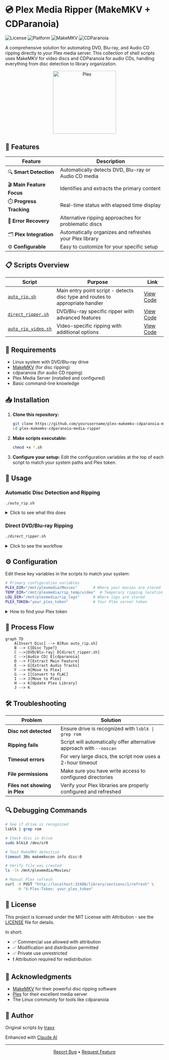 # 💿 Plex Media Ripper (MakeMKV + CDParanoia)

![License](https://img.shields.io/badge/license-MIT%20with%20Attribution-blue)
![Platform](https://img.shields.io/badge/platform-Linux-lightgrey)
![MakeMKV](https://img.shields.io/badge/requires-MakeMKV-green)
![CDParanoia](https://img.shields.io/badge/requires-CDParanoia-orange)

A comprehensive solution for automating DVD, Blu-ray, and Audio CD ripping directly to your Plex media server. This collection of shell scripts uses MakeMKV for video discs and CDParanoia for audio CDs, handling everything from disc detection to library organization.

<p align="center">
  <img src="https://raw.githubusercontent.com/wiki/plexinc/pms-docker/img/plex-logo.png" alt="Plex" width="200"/>
</p>

## 🌟 Features

| Feature | Description |
|---------|-------------|
| 🔍 **Smart Detection** | Automatically detects DVD, Blu-ray or Audio CD media |
| 🎬 **Main Feature Focus** | Identifies and extracts the primary content |
| ⏱️ **Progress Tracking** | Real-time status with elapsed time display |
| 🔄 **Error Recovery** | Alternative ripping approaches for problematic discs |
| 🗂️ **Plex Integration** | Automatically organizes and refreshes your Plex library |
| ⚙️ **Configurable** | Easy to customize for your specific setup |

## 📋 Scripts Overview

| Script | Purpose | Link |
|--------|---------|------|
| [`auto_rip.sh`](auto_rip.sh) | Main entry point script - detects disc type and routes to appropriate handler | [View Code](auto_rip.sh) |
| [`direct_ripper.sh`](direct_ripper.sh) | DVD/Blu-ray specific ripper with advanced features | [View Code](direct_ripper.sh) |
| [`auto_rip_video.sh`](auto_rip_video.sh) | Video-specific ripping with additional options | [View Code](auto_rip_video.sh) |

## 🔧 Requirements

- Linux system with DVD/Blu-ray drive
- [MakeMKV](https://www.makemkv.com/) (for disc ripping)
- cdparanoia (for audio CD ripping)
- Plex Media Server (installed and configured)
- Basic command-line knowledge

## 📥 Installation

1. **Clone this repository:**
   ```bash
   git clone https://github.com/yourusername/plex-makemkv-cdparanoia-media-ripper.git
   cd plex-makemkv-cdparanoia-media-ripper
   ```

2. **Make scripts executable:**
   ```bash
   chmod +x *.sh
   ```

3. **Configure your setup:**
   Edit the configuration variables at the top of each script to match your system paths and Plex token.

## 🚀 Usage

### Automatic Disc Detection and Ripping

```bash
./auto_rip.sh
```

<details>
<summary>Click to see what this does</summary>

1. Detects the disc type (DVD, Blu-ray, or Audio CD)
2. Launches the appropriate ripper based on media type
3. Extracts content (main feature for video, all tracks for audio)
4. Moves files to your configured Plex library folders
5. Refreshes your Plex library to include new content
6. Ejects the disc when complete

</details>

### Direct DVD/Blu-ray Ripping

```bash
./direct_ripper.sh
```

<details>
<summary>Click to see the workflow</summary>

1. Scans the disc and displays all available titles
2. Suggests the main feature based on duration
3. Allows you to select which title to rip
4. Lets you customize the output filename
5. Shows real-time progress with elapsed time
6. Moves the completed file to your Plex movie library
7. Updates Plex to recognize the new content

</details>

## ⚙️ Configuration

Edit these key variables in the scripts to match your system:

```bash
# Primary configuration variables
PLEX_DIR="/mnt/plexmedia/Movies"       # Where your movies are stored
TEMP_DIR="/mnt/plexmedia/rip_temp/video"  # Temporary ripping location
LOG_DIR="/mnt/plexmedia/rip_logs"      # Where logs are stored
PLEX_TOKEN="your_plex_token"           # Your Plex server token
```

<details>
<summary>How to find your Plex token</summary>

1. Sign in to Plex web app
2. Open a media item
3. Click the ⋮ (three dots) menu → "Get Info"
4. In the URL of the XML file, look for "X-Plex-Token="
5. Copy the token value

</details>

## 🔄 Process Flow

```mermaid
graph TD
    A[Insert Disc] --> B[Run auto_rip.sh]
    B --> C{Disc Type?}
    C -->|DVD/Blu-ray| D[direct_ripper.sh]
    C -->|Audio CD| E[cdparanoia]
    D --> F[Extract Main Feature]
    E --> G[Extract Audio Tracks]
    F --> H[Move to Plex]
    G --> I[Convert to FLAC]
    I --> J[Move to Plex]
    H --> K[Update Plex Library]
    J --> K
```

## 🛠️ Troubleshooting

| Problem | Solution |
|---------|----------|
| **Disc not detected** | Ensure drive is recognized with `lsblk \| grep rom` |
| **Ripping fails** | Script will automatically offer alternative approach with `--noscan` |
| **Timeout errors** | For very large discs, the script now uses a 2-hour timeout |
| **File permissions** | Make sure you have write access to configured directories |
| **Files not showing in Plex** | Verify your Plex libraries are properly configured and refreshed |

## 🔍 Debugging Commands

```bash
# See if drive is recognized
lsblk | grep rom

# Check disc in drive
sudo blkid /dev/sr0

# Test MakeMKV detection
timeout 30s makemkvcon info disc:0

# Verify file was created
ls -lh /mnt/plexmedia/Movies/

# Manual Plex refresh
curl -X POST "http://localhost:32400/library/sections/1/refresh" \
     -H "X-Plex-Token: your_plex_token"
```

## 📜 License

This project is licensed under the MIT License with Attribution - see the [LICENSE](LICENSE) file for details. 

In short:
- ✅ Commercial use allowed with attribution
- ✅ Modification and distribution permitted
- ✅ Private use unrestricted
- ❗ Attribution required for redistribution

## 👏 Acknowledgments

- [MakeMKV](https://www.makemkv.com/) for their powerful disc ripping software
- [Plex](https://www.plex.tv/) for their excellent media server
- The Linux community for tools like cdparanoia

## 👤 Author

Original scripts by [traxx](https://github.com/yourusername)

Enhanced with [Claude AI](https://www.anthropic.com/claude)

---

<p align="center">
  <a href="https://github.com/yourusername/plex-makemkv-cdparanoia-media-ripper/issues">Report Bug</a> •
  <a href="https://github.com/yourusername/plex-makemkv-cdparanoia-media-ripper/issues">Request Feature</a>
</p>